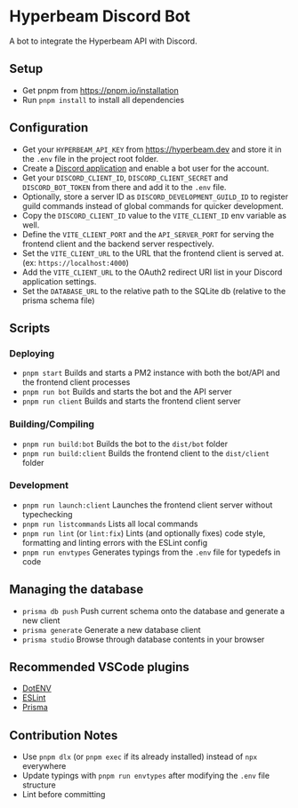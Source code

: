 # Hyperbeam Discord Bot

A bot to integrate the Hyperbeam API with Discord.

## Setup

- Get pnpm from <https://pnpm.io/installation>
- Run `pnpm install` to install all dependencies

## Configuration

- Get your `HYPERBEAM_API_KEY` from <https://hyperbeam.dev> and store it in the `.env` file in the project root folder.
- Create a [Discord application](https://discord.com/developers/applications) and enable a bot user for the account.
- Get your `DISCORD_CLIENT_ID`, `DISCORD_CLIENT_SECRET` and `DISCORD_BOT_TOKEN` from there and add it to the `.env` file.
- Optionally, store a server ID as `DISCORD_DEVELOPMENT_GUILD_ID` to register guild commands instead of global commands for quicker development.
- Copy the `DISCORD_CLIENT_ID` value to the `VITE_CLIENT_ID` env variable as well.
- Define the `VITE_CLIENT_PORT` and the `API_SERVER_PORT` for serving the frontend client and the backend server respectively.
- Set the `VITE_CLIENT_URL` to the URL that the frontend client is served at. (ex: `https://localhost:4000`)
- Add the `VITE_CLIENT_URL` to the OAuth2 redirect URI list in your Discord application settings.
- Set the `DATABASE_URL` to the relative path to the SQLite db (relative to the prisma schema file)

## Scripts

### Deploying

- `pnpm start`
  Builds and starts a PM2 instance with both the bot/API and the frontend client processes
- `pnpm run bot`
  Builds and starts the bot and the API server
- `pnpm run client`
  Builds and starts the frontend client server

### Building/Compiling

- `pnpm run build:bot`
  Builds the bot to the `dist/bot` folder
- `pnpm run build:client`
  Builds the frontend client to the `dist/client` folder

### Development

- `pnpm run launch:client`
  Launches the frontend client server without typechecking
- `pnpm run listcommands`
  Lists all local commands
- `pnpm run lint` (or `lint:fix`)
  Lints (and optionally fixes) code style, formatting and linting errors with the ESLint config
- `pnpm run envtypes`
  Generates typings from the `.env` file for typedefs in code

## Managing the database

- `prisma db push`
  Push current schema onto the database and generate a new client
- `prisma generate`
  Generate a new database client
- `prisma studio`
  Browse through database contents in your browser

## Recommended VSCode plugins

- [DotENV](https://marketplace.visualstudio.com/items?itemName=mikestead.dotenv)
- [ESLint](https://marketplace.visualstudio.com/items?itemName=dbaeumer.vscode-eslint)
- [Prisma](https://marketplace.visualstudio.com/items?itemName=Prisma.prisma)

## Contribution Notes

- Use `pnpm dlx` (or `pnpm exec` if its already installed) instead of `npx` everywhere
- Update typings with `pnpm run envtypes` after modifying the `.env` file structure
- Lint before committing
